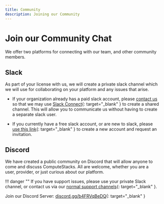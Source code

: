 ```yaml
---
title: Community
description: Joining our Community
---
```

# Join our Community Chat

We offer two platforms for connecting with our team, and other community members. 

## Slack

As part of your license with us, we will create a private slack channel which we will use for collaborating on your platform and any issues that arise. 

* If your organization already has a paid slack account, please [contact us](mailto:hello@computestacks.com) so that we may use [Slack Connect](https://slack.com/connect){: target="_blank" } to create a shared channel. This will allow you to communicate us without having to create a separate slack user.

* If you currently have a free slack account, or are new to slack, please [use this link](https://slack.computestacks.com){: target="_blank" } to create a new account and request an invitation. 

## Discord

We have created a public community on Discord that will allow anyone to come and discuss ComputeStacks. All are welcome, whether you are a user, provider, or just curious about our platform.

!!! danger ""
    If you have support issues, please use your private Slack channel, or contact us via our [normal support channels](https://www.computestacks.com/contact){: target="_blank" }.

Join our Discord Server: [discord.gg/b4FRVqBeDQ](https://discord.gg/b4FRVqBeDQ){: target="_blank" }

